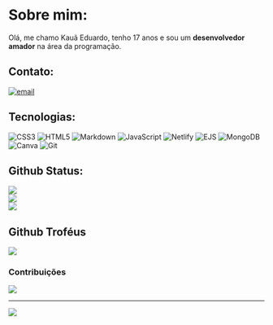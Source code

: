# Sobre mim:
Olá, me chamo Kauã Eduardo, tenho 17 anos e sou um <strong>desenvolvedor amador</strong> na área da programação.


## Contato:
[![email](https://img.shields.io/badge/Email-D14836?logo=gmail&logoColor=white)](mailto:kaua.eduardo.dev@gmail.com) 

## Tecnologias:
![CSS3](https://img.shields.io/badge/css3-%231572B6.svg?style=for-the-badge&logo=css3&logoColor=white) ![HTML5](https://img.shields.io/badge/html5-%23E34F26.svg?style=for-the-badge&logo=html5&logoColor=white) ![Markdown](https://img.shields.io/badge/markdown-%23000000.svg?style=for-the-badge&logo=markdown&logoColor=white) ![JavaScript](https://img.shields.io/badge/javascript-%23323330.svg?style=for-the-badge&logo=javascript&logoColor=%23F7DF1E) ![Netlify](https://img.shields.io/badge/netlify-%23000000.svg?style=for-the-badge&logo=netlify&logoColor=#00C7B7) ![EJS](https://img.shields.io/badge/ejs-%23B4CA65.svg?style=for-the-badge&logo=ejs&logoColor=black) ![MongoDB](https://img.shields.io/badge/MongoDB-%234ea94b.svg?style=for-the-badge&logo=mongodb&logoColor=white) ![Canva](https://img.shields.io/badge/Canva-%2300C4CC.svg?style=for-the-badge&logo=Canva&logoColor=white) ![Git](https://img.shields.io/badge/git-%23F05033.svg?style=for-the-badge&logo=git&logoColor=white)

## Github Status:
![](https://github-readme-stats.vercel.app/api?username=Kauzxx00&theme=tokyonight&hide_border=true&include_all_commits=false&count_private=true)<br/>
![](https://nirzak-streak-stats.vercel.app/?user=Kauzxx00&theme=tokyonight&hide_border=true)<br/>
![](https://github-readme-stats.vercel.app/api/top-langs/?username=Kauzxx00&theme=tokyonight&hide_border=true&include_all_commits=false&count_private=true&layout=compact)

## Github Troféus
![](https://github-profile-trophy.vercel.app/?username=Kauzxx00&theme=tokyonight&no-frame=true&no-bg=true&margin-w=4)

### Contribuições
![](https://github-contributor-stats.vercel.app/api?username=Kauzxx00&limit=5&theme=tokyonight&combine_all_yearly_contributions=true)

---
[![](https://visitcount.itsvg.in/api?id=Kauzxx00&icon=0&color=0)](https://visitcount.itsvg.in)

<!-- Proudly created with GPRM ( https://gprm.itsvg.in ) -->
